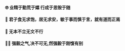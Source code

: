 #### 🤓 业精于勤荒于嬉 行成于思毁于随 
#### 👴 君子食无求饱，居无求安，敏于事而慎于言，就有道而正焉 
#### 🤶 无本不立无文不行 
#### 🐱‍🏍 强毅之气,决不可无,然强毅于刚愎有别
